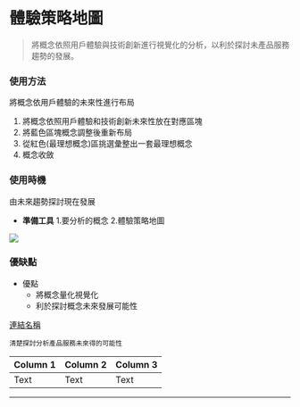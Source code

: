 # 體驗策略地圖

>將概念依照用戶體驗與技術創新進行視覺化的分析，以利於探討未產品服務趨勢的發展。





### 使用方法
將概念依用戶體驗的未來性進行布局
1. 將概念依照用戶體驗和技術創新未來性放在對應區塊
2. 將藍色區塊概念調整後重新布局
3. 從紅色(最理想概念)區挑選彙整出一套最理想概念
4. 概念收斂 





### 使用時機
由未來趨勢探討現在發展
- **準備工具**
  1.要分析的概念
  2.體驗策略地圖

![](https://i.imgur.com/5CBgXNw.png)


 
### 優缺點
   -   優點
       - 將概念量化視覺化
       - 利於探討概念未來發展可能性
  

[連結名稱](https://網址)

```
清楚探討分析產品服務未來得的可能性

```

| Column 1 | Column 2 | Column 3 |
| -------- | -------- | -------- |
| Text     | Text     | Text     |

---

